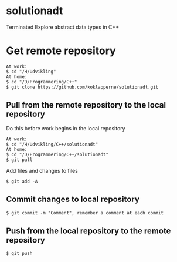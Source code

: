 # solutionadt
Terminated
Explore abstract data types in C++
# Get remote repository
```
At work:
$ cd "/H/Udvikling"
At home:
$ cd "/D/Programmering/C++"
$ git clone https://github.com/koklapperne/solutionadt.git
```
## Pull from the remote repository to the local repository
Do this before work begins in the local repository
```
At work:
$ cd "/H/Udvikling/C++/solutionadt"
At home:
$ cd "/D/Programmering/C++/solutionadt"
$ git pull
```
Add files and changes to files
```
$ git add -A
```
## Commit changes to local repository
```
$ git commit -m "Comment", remember a comment at each commit
```
## Push from the local repository to the remote repository
```
$ git push
```
